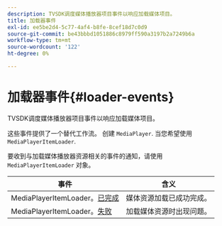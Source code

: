 ```yaml
---
description: TVSDK调度媒体播放器项目事件以响应加载媒体项目。
title: 加载器事件
exl-id: ee5be2d4-5c77-4af4-b8fe-8cef18d7c0d9
source-git-commit: be43bbbd1051886c8979ff590a3197b2a7249b6a
workflow-type: tm+mt
source-wordcount: '122'
ht-degree: 0%

---
```


# 加载器事件{#loader-events}

TVSDK调度媒体播放器项目事件以响应加载媒体项目。

这些事件提供了一个替代工作流。 创建 `MediaPlayer`. 当您希望使用 `MediaPlayerItemLoader`.

要收到与加载媒体播放器资源相关的事件的通知，请使用 `MediaPlayerItemLoader` 对象。

| 事件 | 含义 |
|---|---|
| MediaPlayerItemLoader。[已完成](https://help.adobe.com/en_US/primetime/api/psdk/asdoc-dhls_1.4/com/adobe/mediacore/MediaPlayerItemLoader.html#event:completed) | 媒体资源加载已成功完成。 |
| MediaPlayerItemLoader。[失败](https://help.adobe.com/en_US/primetime/api/psdk/asdoc-dhls_1.4/com/adobe/mediacore/MediaPlayerItemLoader.html#event:failed) | 加载媒体资源时出现问题。 |
